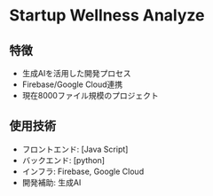 # Startup Wellness Analyze

## 特徴
- 生成AIを活用した開発プロセス
- Firebase/Google Cloud連携
- 現在8000ファイル規模のプロジェクト

## 使用技術
- フロントエンド: [Java Script]
- バックエンド: [python]
- インフラ: Firebase, Google Cloud
- 開発補助: 生成AI
